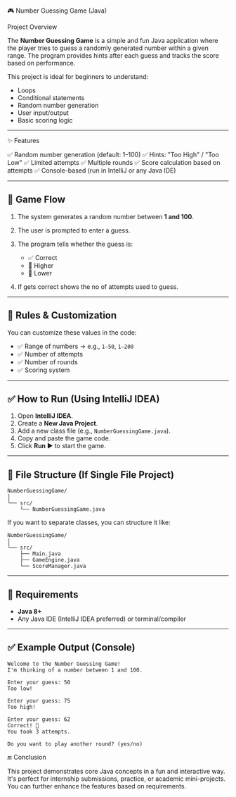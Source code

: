 🎮 Number Guessing Game (Java)

Project Overview

The **Number Guessing Game** is a simple and fun Java application where the player tries to guess a randomly generated number within a given range. The program provides hints after each guess and tracks the score based on performance.

This project is ideal for beginners to understand:

* Loops
* Conditional statements
* Random number generation
* User input/output
* Basic scoring logic

---

✨ Features

✅ Random number generation (default: 1–100)
✅ Hints: "Too High" / "Too Low"
✅ Limited attempts
✅ Multiple rounds
✅ Score calculation based on attempts
✅ Console-based (run in IntelliJ or any Java IDE)

---

## 🧩 Game Flow

1. The system generates a random number between **1 and 100**.
2. The user is prompted to enter a guess.
3. The program tells whether the guess is:

   * ✅ Correct
   * 🔼 Higher
   * 🔽 Lower
4. If gets correct shows the no of attempts used to guess.

---


## 🎯 Rules & Customization

You can customize these values in the code:

* ✅ Range of numbers → e.g., `1–50`, `1–200`
* ✅ Number of attempts
* ✅ Number of rounds
* ✅ Scoring system

---

## ✅ How to Run (Using IntelliJ IDEA)

1. Open **IntelliJ IDEA**.
2. Create a **New Java Project**.
3. Add a new class file (e.g., `NumberGuessingGame.java`).
4. Copy and paste the game code.
5. Click **Run ▶** to start the game.

---

## 📁 File Structure (If Single File Project)

```
NumberGuessingGame/
│
└── src/
    └── NumberGuessingGame.java
```

If you want to separate classes, you can structure it like:

```
NumberGuessingGame/
│
└── src/
    ├── Main.java
    ├── GameEngine.java
    └── ScoreManager.java
```

---

## 📌 Requirements

* **Java 8+**
* Any Java IDE (IntelliJ IDEA preferred) or terminal/compiler

---

## ✅ Example Output (Console)

```
Welcome to the Number Guessing Game!
I'm thinking of a number between 1 and 100.

Enter your guess: 50
Too low!

Enter your guess: 75
Too high!

Enter your guess: 62
Correct! 🎉
You took 3 attempts.

Do you want to play another round? (yes/no)
```

🔚 Conclusion

This project demonstrates core Java concepts in a fun and interactive way. It's perfect for internship submissions, practice, or academic mini-projects. You can further enhance the features based on requirements.


